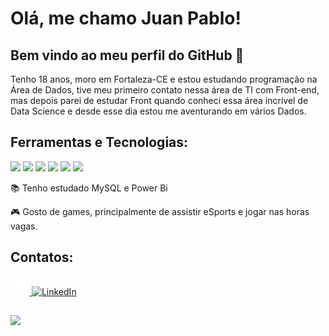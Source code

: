 # Olá, me chamo Juan Pablo! 
## Bem vindo ao meu perfil do GitHub 👋


Tenho 18 anos, moro em Fortaleza-CE e estou estudando programação na Área de Dados, tive meu primeiro contato nessa área de TI com Front-end, mas depois parei de estudar Front quando conheci essa área incrível de Data Science e desde esse dia estou me aventurando em vários Dados.

## Ferramentas e Tecnologias:
<img src="https://cdn.jsdelivr.net/gh/devicons/devicon/icons/git/git-original.svg" width="40px"/> <img src="https://cdn.jsdelivr.net/gh/devicons/devicon/icons/python/python-original.svg" width="40px"/>
<img src="https://cdn.jsdelivr.net/gh/devicons/devicon/icons/postgresql/postgresql-original.svg" width="40px"/>
<img src="https://cdn.jsdelivr.net/gh/devicons/devicon/icons/mysql/mysql-original.svg" width="40px"/>
<img src="https://cdn.jsdelivr.net/gh/devicons/devicon/icons/jupyter/jupyter-original-wordmark.svg" width="40px"/>
<img src="https://cdn.jsdelivr.net/gh/devicons/devicon/icons/github/github-original.svg" width="40px"/>
          
          
<div display="inline-block">
 <p align="left">📚 Tenho estudado MySQL e Power Bi</p>
 <p align="left">🎮 Gosto de games, principalmente de assistir eSports e jogar nas horas vagas.</p>
</div>


## Contatos:
  <a href="https://instagram.com/juanendz" target="_blank"><img  alt="Instagram" width="30px" src="https://github.com/Aakarsh-B/trying-repos/blob/master/insta.svg" /> 
  <a href="http://www.linkedin.com/in/juan-pablo-queiroz" target="_blank"> <img  alt="LinkedIn" width="30px" src="https://cdn.jsdelivr.net/gh/devicons/devicon/icons/linkedin/linkedin-original.svg" /></a>   

##
<div>
   <a href="https://github.com/JUanEnD">
   <img height="180em" padding-rigth="2rem" src="https://github-readme-stats.vercel.app/api?username=JuanEnD&show_icons=true&theme=algolia&include_all_commits=true&count_private=true"/>
</div>
